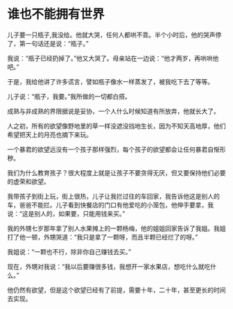 # 谁也不能拥有世界
儿子要一只瓶子,我没给。他就大哭，任何人都哄不乖。半个小时后，他的哭声停了，第一句话还是说：“瓶子。”

我说：“瓶子已经扔掉了。”他又大哭了。母亲站在一边说：“他才两岁，再哄哄他吧。”

于是，我给他讲了许多谎言，譬如瓶子像水一样蒸发了，被我吃下去了等等。

儿子说：“瓶子，我要。”我所做的一切都白搭。

成熟与非成熟的界限据说是妥协，一个人什么时候知道有所放弃，他就长大了。

人之初，所有的欲望像野地里的草一样没遮没挡地生长，因为不知天高地厚，他们希望把天上的月亮也摘下来玩。

一个暴君的欲望远没有一个孩子那样强烈，每个孩子的欲望都会让任何暴君自惭形秽。

我们为什么教育孩子？很大程度上就是让孩子不要贪得无厌，但又要保持他们必要的虚荣和欲望。

我带孩子到街上玩，街上很热，儿子让我拦过往的车回家，我告诉他这是别人的车，爸爸不能拦。儿子看到快餐店的门口有他爱吃的小笼包，他伸手要拿，我说：“这是别人的，如果要，只能用钱来买。”

我的外甥七岁那年拿了别人水果摊上的一颗杨梅，他的姐姐回家告诉了我姐。我姐打了他一顿，外甥哭道：“我只是拿了一颗呀，而且半颗已经烂了的呀。”

我姐说：“一颗也不行，除非你自己赚钱去买。”

现在，外甥对我说：“我以后要赚很多钱，我想开一家水果店，想吃什么就吃什么。”

他仍然有欲望，但是这个欲望已经有了前提，需要十年，二十年，甚至更长的时间去实现。
  